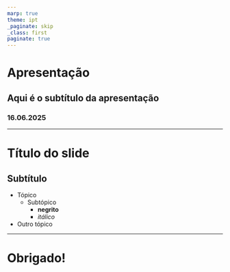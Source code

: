 ```yaml
---
marp: true
theme: ipt
_paginate: skip
_class: first
paginate: true
---
```


# Apresentação

## Aqui é o subtítulo da apresentação

### 16.06.2025

---
# Título do slide

## Subtítulo

- Tópico
    - Subtópico
        - **negrito**
        - _itálico_
- Outro tópico

---
# Obrigado!

<!-- _class: last -->
<!-- _paginate: skip -->